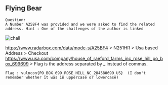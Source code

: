 ## Flying Bear 
```
Question:
A Number A25BF4 was provided and we were asked to find the related address. Hint : One of the challenges of the author is linked
```
![chall](https://github.com/RDxR10/CTF-Writeups-1/blob/master/VulnconCTF/OSINT/Flying%20Bear/Screenshot_20201220-174232.png)


https://www.radarbox.com/data/mode-s/A25BF4 > N251HR > Usa based Address > Checkout https://www.usa.com/company/house_of_raeford_farms_inc_rose_hill_po_box_699699 > Flag is the address separated by _ instead of commas.

```
Flag : vulncon{PO_BOX_699_ROSE_HILL_NC_284580699_US}  (I don't remember whether it was in uppercase or lowercase)
```
